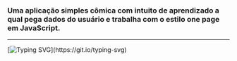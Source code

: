 ### Uma aplicação simples cômica com intuito de aprendizado a qual pega dados do usuário e trabalha com o estilo one page em JavaScript.

<hr>

[![Typing SVG](https://readme-typing-svg.herokuapp.com?color=8935AF&lines=Em+constante+aprimoramento...)](https://git.io/typing-svg)
